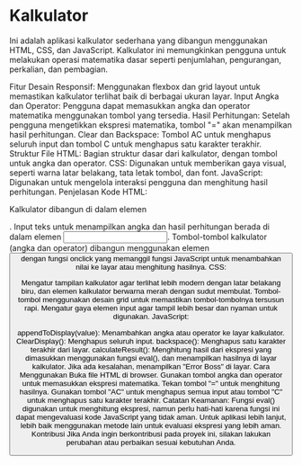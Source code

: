 # Kalkulator
Ini adalah aplikasi kalkulator sederhana yang dibangun menggunakan HTML, CSS, dan JavaScript. Kalkulator ini memungkinkan pengguna untuk melakukan operasi matematika dasar seperti penjumlahan, pengurangan, perkalian, dan pembagian.

Fitur
Desain Responsif: Menggunakan flexbox dan grid layout untuk memastikan kalkulator terlihat baik di berbagai ukuran layar.
Input Angka dan Operator: Pengguna dapat memasukkan angka dan operator matematika menggunakan tombol yang tersedia.
Hasil Perhitungan: Setelah pengguna mengetikkan ekspresi matematika, tombol "=" akan menampilkan hasil perhitungan.
Clear dan Backspace: Tombol AC untuk menghapus seluruh input dan tombol C untuk menghapus satu karakter terakhir.
Struktur File
HTML: Bagian struktur dasar dari kalkulator, dengan tombol untuk angka dan operator.
CSS: Digunakan untuk memberikan gaya visual, seperti warna latar belakang, tata letak tombol, dan font.
JavaScript: Digunakan untuk mengelola interaksi pengguna dan menghitung hasil perhitungan.
Penjelasan Kode
HTML:

Kalkulator dibangun di dalam elemen <div class="calculator">.
Input teks untuk menampilkan angka dan hasil perhitungan berada di dalam elemen <input type="text" id="display">.
Tombol-tombol kalkulator (angka dan operator) dibangun menggunakan elemen <button> dengan fungsi onclick yang memanggil fungsi JavaScript untuk menambahkan nilai ke layar atau menghitung hasilnya.
CSS:

Mengatur tampilan kalkulator agar terlihat lebih modern dengan latar belakang biru, dan elemen kalkulator berwarna merah dengan sudut membulat.
Tombol-tombol menggunakan desain grid untuk memastikan tombol-tombolnya tersusun rapi.
Mengatur gaya elemen input agar tampil lebih besar dan nyaman untuk digunakan.
JavaScript:

appendToDisplay(value): Menambahkan angka atau operator ke layar kalkulator.
ClearDisplay(): Menghapus seluruh input.
backspace(): Menghapus satu karakter terakhir dari layar.
calculateResult(): Menghitung hasil dari ekspresi yang dimasukkan menggunakan fungsi eval(), dan menampilkan hasilnya di layar kalkulator. Jika ada kesalahan, menampilkan "Error Boss" di layar.
Cara Menggunakan
Buka file HTML di browser.
Gunakan tombol angka dan operator untuk memasukkan ekspresi matematika.
Tekan tombol "=" untuk menghitung hasilnya.
Gunakan tombol "AC" untuk menghapus semua input atau tombol "C" untuk menghapus satu karakter terakhir.
Catatan
Keamanan: Fungsi eval() digunakan untuk menghitung ekspresi, namun perlu hati-hati karena fungsi ini dapat mengevaluasi kode JavaScript yang tidak aman. Untuk aplikasi lebih lanjut, lebih baik menggunakan metode lain untuk evaluasi ekspresi yang lebih aman.
Kontribusi
Jika Anda ingin berkontribusi pada proyek ini, silakan lakukan perubahan atau perbaikan sesuai kebutuhan Anda.
